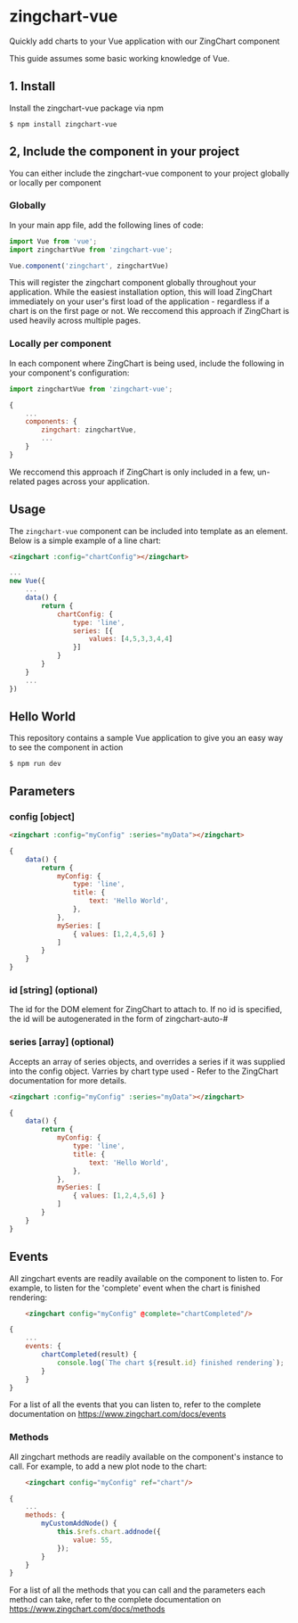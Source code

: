 # zingchart-vue

Quickly add charts to your Vue application with our ZingChart component

This guide assumes some basic working knowledge of Vue.

## 1. Install

Install the zingchart-vue package via npm

`$ npm install zingchart-vue`

## 2, Include the component in your project

You can either include the zingchart-vue component to your project globally or locally per component


### Globally

In your main app file, add the following lines of code:

```js
import Vue from 'vue';
import zingchartVue from 'zingchart-vue';

Vue.component('zingchart', zingchartVue)
```
This will register the zingchart component globally throughout your application. While the easiest installation option, this will load ZingChart immediately on your user's first load of the application - regardless if a chart is on the first page or not. We reccomend this approach if ZingChart is used heavily across multiple pages.


### Locally per component

In each component where ZingChart is being used, include the following in your component's configuration:

```js
import zingchartVue from 'zingchart-vue';

{
    ...
    components: {
        zingchart: zingchartVue,
        ...
    }
}
```

We reccomend this approach if ZingChart is only included in a few, un-related pages across your application. 

## Usage

The `zingchart-vue` component can be included into template as an element. Below is a simple example of a line chart:

```html
<zingchart :config="chartConfig"></zingchart>
```

```js
...
new Vue({
    ...
    data() {
        return {
            chartConfig: {
                type: 'line',
                series: [{
                    values: [4,5,3,3,4,4]
                }]
            }
        }
    }
    ...
})
```

## Hello World
This repository contains a sample Vue application to give you an easy way to see the component in action
```
$ npm run dev 
```



## Parameters

### config [object]

```html
<zingchart :config="myConfig" :series="myData"></zingchart>
```

```js
{
    data() {
        return {
            myConfig: {
                type: 'line',
                title: {
                    text: 'Hello World',
                },
            },
            mySeries: [
                { values: [1,2,4,5,6] }
            ]
        }
    }
}
```

### id [string] (optional)
The id for the DOM element for ZingChart to attach to. If no id is specified, the id will be autogenerated in the form of zingchart-auto-#

### series [array] (optional)
Accepts an array of series objects, and overrides a series if it was supplied into the config object. Varries by chart type used - Refer to the ZingChart documentation for more details.

```html
<zingchart :config="myConfig" :series="myData"></zingchart>
```

```js
{
    data() {
        return {
            myConfig: {
                type: 'line',
                title: {
                    text: 'Hello World',
                },
            },
            mySeries: [
                { values: [1,2,4,5,6] }
            ]
        }
    }
}
```


## Events
All zingchart events are readily available on the component to listen to. For example, to listen for the 'complete' event when the chart is finished rendering:

```html
    <zingchart config="myConfig" @complete="chartCompleted"/>
```

```js
{
    ...
    events: {
        chartCompleted(result) {
            console.log(`The chart ${result.id} finished rendering`);
        }
    }
}
```

For a list of all the events that you can listen to, refer to the complete documentation on https://www.zingchart.com/docs/events


### Methods
All zingchart methods are readily available on the component's instance to call. For example, to add a new plot node to the chart:

```html
    <zingchart config="myConfig" ref="chart"/>
```

```js
{
    ...
    methods: {
        myCustomAddNode() {
            this.$refs.chart.addnode({
                value: 55,
            });
        }
    }
}
```

For a list of all the methods that you can call and the parameters each method can take, refer to the complete documentation on https://www.zingchart.com/docs/methods


